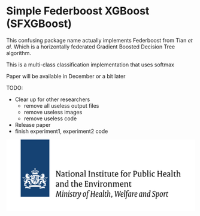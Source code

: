 # Simple Federboost XGBoost (SFXGBoost)
This confusing package name actually implements Federboost from Tian *et al*.
Which is a horizontally federated Gradient Boosted Decision Tree algorithm.

This is a multi-class classification implementation that uses softmax


Paper will be available in December or a bit later

TODO: 

- Clear up for other researchers
   * remove all useless output files
   * remove useless images
   * remove useless code
- Release paper
- finish experiment1, experiment2 code

![Made in collaboration with the RIVM (Dutch National Institute for Public Health and the Environment)](https://github.com/Jaap-Meerhof/Federated_XGBoost_Python/blob/main/assets/RIVM_logo_big.png)
